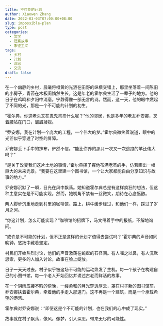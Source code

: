 ```yaml
---
title: 不可能的计划
author: Xiaowen Zhang
date: 2022-03-03T07:00:00+08:00
slug: impossible-plan
type: post
categories:
  - 文学
  - 短篇故事
  - 象征主义
tags:
  - 乡村
  - 计划
  - 深思
  - 交流
draft: false
---
```


在一个幽静的乡村，晨曦将橙黄的光洒在田野的纵横交错上，那里坐落着一间陈旧的小房子，青苔在木板间悄然生长。这是年老的霍尔典生活了一辈子的地方。他的日子在鸡鸣和夕阳中消磨，宁静得像一部无言的诗。然而，这一天，他的眼中燃起了不同的光，那是一个不可能的计划的初生。

“霍尔典，你这老头又在鬼鬼祟祟什么呢？”他的邻居，也是多年的老友乔安娜，叉着腰站在门口，皱眉凝视。

“乔安娜，我在计划一个庞大的工程，一个伟大的梦。”霍尔典微笑着说道，眼中的光芒似乎穿透了时空的屏障。

乔安娜丢下手中的抹布，俨然不信。“能比你养的那只一次又一次逃跑的羊还伟大吗？”

“是关于改变我们这片土地的事情，”霍尔典挥了挥他布满老茧的手，仿若画出一幅巨大的未来光景。“我要在这里建一个图书馆，一个让大家都能自由分享知识与故事的地方。”

乔安娜沉默了一瞬，目光在风中飘荡。她知道霍尔典总是有这样疯狂的想法，但这种主意实在是不可能实现。然而，她嘴角不禁有一丝微笑，期待在心底酝酿。

两人脚步沉重地走到村里的咖啡馆。路上，耕牛缓步经过，和他们一样，踩过了岁月之河。

“你这计划，怎么可能实现？”咖啡馆的招牌下，马文甩着手中的报纸，不解地询问。

“或许是不可能的计划，但不正是这样的计划才值得去尝试吗？”霍尔典的声音如同晚钟，悠扬中藏着坚定。

村民们开始热烈讨论，他们的声音激荡在蜿蜒的石径间。有人嗤之以鼻，有人沉默思索，更多的人加入讨论，故事在脸上绽放。

日子一天天过去，村子似乎被这场不可能的运动焕发了生机。每一个孩子在构建自己的小图书馆，每一个老人开始回忆并讲述古老而鲜活的故事。

在一个阴雨应接不暇的傍晚，一缕柔和的月光穿透厚云，罩在村子新的图书馆前，乔安娜扶着霍尔典，牵着他的手走入那道门。这不再是一个建筑，而是一个承载希望的港湾。

霍尔典对乔安娜说：“即便这是个不可能的计划，也在我们的心中成了现实。”

故事就在村子飘荡，像风，像梦，引人深思，带来无尽的可能性。